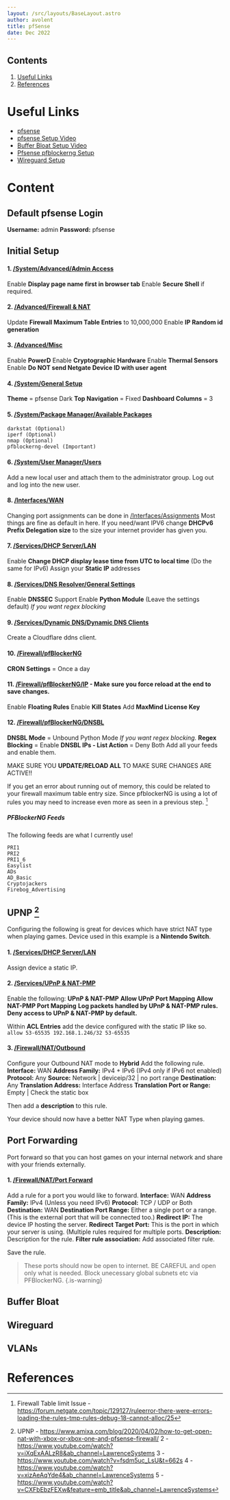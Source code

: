 ```yaml
---
layout: /src/layouts/BaseLayout.astro
author: avolent
title: pfSense
date: Dec 2022
---
```


<!-- Table of Contents -->
<nav role="navigation" class="toc">

## Contents
1. [Useful Links](#useful-links)
1. [References](#references)

</nav>

# Useful Links
- [pfsense](https://192.168.1.1/)
- [pfsense Setup Video](https://www.youtube.com/watch?v=fsdm5uc_LsU&t=662s&ab_channel=LawrenceSystems)
- [Buffer Bloat Setup Video](https://www.youtube.com/watch?v=iXqExAALzR8&ab_channel=LawrenceSystems)
- [Pfsense pfblockerng Setup](https://www.youtube.com/watch?v=xizAeAqYde4&ab_channel=LawrenceSystems)
- [Wireguard Setup](https://www.youtube.com/watch?v=8jQ5UE_7xds&ab_channel=LawrenceSystems)
# Content
## Default pfsense Login
**Username:** admin
**Password:** pfsense

## Initial Setup
#### 1. [/System/Advanced/Admin Access](https://192.168.1.1/system_advanced_admin.php)
Enable **Display page name first in browser tab**
Enable **Secure Shell** if required. 
#### 2. [/Advanced/Firewall & NAT](https://192.168.1.1/system_advanced_admin.php)
Update **Firewall Maximum Table Entries** to 10,000,000
Enable **IP Random id generation**
#### 3. [/Advanced/Misc](https://192.168.1.1/system_advanced_misc.php)
Enable **PowerD**
Enable **Cryptographic Hardware**
Enable **Thermal Sensors**
Enable **Do NOT send Netgate Device ID with user agent**
#### 4. [/System/General Setup](https://192.168.1.1/system.php)
**Theme** = pfsense Dark
**Top Navigation** = Fixed
**Dashboard Columns** = 3
#### 5. [/System/Package Manager/Available Packages](https://192.168.1.1/pkg_mgr.php)
```
darkstat (Optional)
iperf (Optional)
nmap (Optional)
pfblockerng-devel (Important)
```
#### 6. [/System/User Manager/Users](https://192.168.1.1/system_usermanager.php)
Add a new local user and attach them to the administrator group.
Log out and log into the new user.
#### 8. [/Interfaces/WAN](https://192.168.1.1/interfaces.php?if=wan)
Changing port assignments can be done in [/Interfaces/Assignments](https://192.168.1.1/interfaces_assign.php)
Most things are fine as default in here.
If you need/want IPV6 change **DHCPv6 Prefix Delegation size** to the size your internet provider has given you.

#### 7. [/Services/DHCP Server/LAN](https://192.168.1.1/services_dhcp.php)
Enable **Change DHCP display lease time from UTC to local time** (Do the same for IPv6)
Assign your **Static IP** addresses
#### 8. [/Services/DNS Resolver/General Settings](https://192.168.1.1/services_unbound.php)
Enable **DNSSEC** Support
Enable **Python Module** (Leave the settings default) *If you want regex blocking*
#### 9. [/Services/Dynamic DNS/Dynamic DNS Clients](https://192.168.1.1/services_dyndns.php)
Create a Cloudflare ddns client.
#### 10. [/Firewall/pfBlockerNG](https://192.168.1.1/pfblockerng/pfblockerng_general.php)
**CRON Settings** = Once a day
#### 11. [/Firewall/pfBlockerNG/IP](https://192.168.1.1/pfblockerng/pfblockerng_ip.php) - Make sure you force reload at the end to save changes.
Enable **Floating Rules**
Enable **Kill States**
Add **MaxMind License Key**
#### 12. [/Firewall/pfBlockerNG/DNSBL](https://192.168.1.1/pfblockerng/pfblockerng_dnsbl.php)
**DNSBL Mode** = Unbound Python Mode *If you want regex blocking.*
**Regex Blocking** = Enable
**DNSBL IPs - List Action** = Deny Both
Add all your feeds and enable them.

MAKE SURE YOU **UPDATE/RELOAD ALL** TO MAKE SURE CHANGES ARE ACTIVE!!


If you get an error about running out of memory, this could be related to your firewall maximum table entry size. Since pfblockerNG is using a lot of rules you may need to increase even more as seen in a previous step. [^6]

##### PFBlockerNG Feeds

The following feeds are what I currently use!

```
PRI1
PRI2
PRI1_6
Easylist
ADs
AD_Basic
Cryptojackers
Firebog_Advertising
```

## UPNP [^1]
Configuring the following is great for devices which have strict NAT type when playing games.
Device used in this example is a **Nintendo Switch**.

#### 1. [/Services/DHCP Server/LAN](https://192.168.1.1/services_dhcp.php)

Assign device a static IP.

#### 2. [/Services/UPnP & NAT-PMP](https://192.168.1.1/pkg_edit.php?xml=miniupnpd.xml&id=0)

Enable the following:
**UPnP & NAT-PMP**
**Allow UPnP Port Mapping**
**Allow NAT-PMP Port Mapping**
**Log packets handled by UPnP & NAT-PMP rules.**
**Deny access to UPnP & NAT-PMP by default.**

Within **ACL Entries** add the device configured with the static IP like so.
`allow 53-65535 192.168.1.246/32 53-65535`

#### 3. [/Firewall/NAT/Outbound](https://192.168.1.1/firewall_nat_out.php)

Configure your Outbound NAT mode to **Hybrid**
Add the following rule.
**Interface:** WAN
**Address Family:** IPv4 + IPv6 (IPv4 only if IPv6 not enabled)
**Protocol:** Any
**Source:** Network | deviceip/32 | no port range
**Destination:** Any
**Translation Address:** Interface Address
**Translation Port or Range:** Empty | Check the static box

Then add a **description** to this rule.

Your device should now have a better NAT Type when playing games.

## Port Forwarding
Port forward so that you can host games on your internal network and share with your friends externally.

#### 1. [/Firewall/NAT/Port Forward](https://192.168.1.1/firewall_nat.php)
Add a rule for a port you would like to forward.
**Interface:** WAN
**Address Family:** IPv4 (Unless you need IPv6)
**Protocol:** TCP / UDP or Both
**Destination:** WAN
**Destination Port Range:** Either a single port or a range. (This is the external port that will be connected too.)
**Redirect IP:** The device IP hosting the server.
**Redirect Target Port:** This is the port in which your server is using. (Multiple rules required for multiple ports.
**Description:** Description for the rule.
**Filter rule association:** Add associated filter rule.

Save the rule.

> These ports should now be open to internet. BE CAREFUL and open only what is needed. Block unecessary global subnets etc via PFBlockerNG.
{.is-warning}

## Buffer Bloat

## Wireguard

## VLANs

# References
[^1]: UPNP - https://www.amixa.com/blog/2020/04/02/how-to-get-open-nat-with-xbox-or-xbox-one-and-pfsense-firewall/
2 - https://www.youtube.com/watch?v=iXqExAALzR8&ab_channel=LawrenceSystems
3 - https://www.youtube.com/watch?v=fsdm5uc_LsU&t=662s
4 - https://www.youtube.com/watch?v=xizAeAqYde4&ab_channel=LawrenceSystems
5 - https://www.youtube.com/watch?v=CXFbEbzFEXw&feature=emb_title&ab_channel=LawrenceSystems
[^6]: Firewall Table limit Issue - https://forum.netgate.com/topic/129127/ruleerror-there-were-errors-loading-the-rules-tmp-rules-debug-18-cannot-alloc/25
